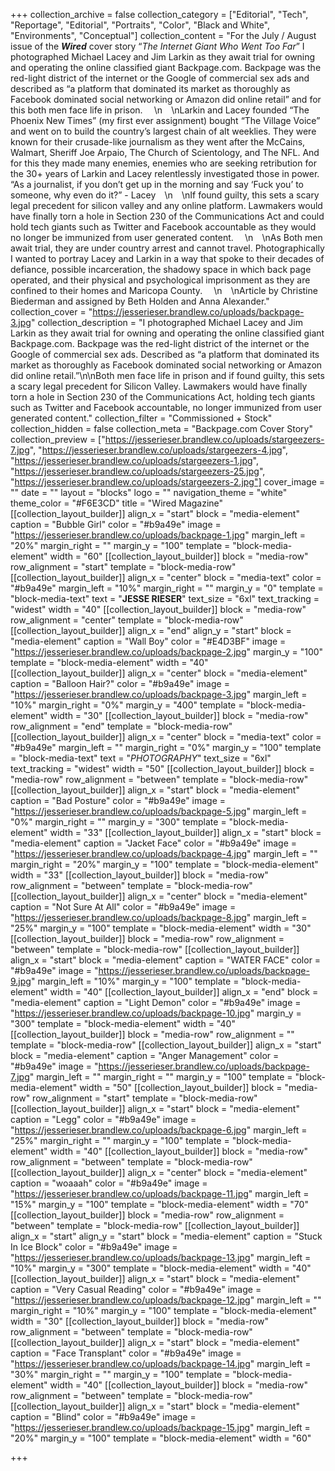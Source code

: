 +++
collection_archive = false
collection_category = ["Editorial", "Tech", "Reportage", "Editorial", "Portraits", "Color", "Black and White", "Environments", "Conceptual"]
collection_content = "For the July / August issue of the **_Wired_** cover story “_The Internet Giant Who Went Too Far_” I photographed Michael Lacey and Jim Larkin as they await trial for owning and operating the online classified giant Backpage.com. Backpage was the red-light district of the internet or the Google of commercial sex ads and described as “a platform that dominated its market as thoroughly as Facebook dominated social networking or Amazon did online retail” and for this both men face life in prison. ⁠⠀  \n⁠⠀  \nLarkin and Lacey founded “The Phoenix New Times” (my first ever assignment) bought “The Village Voice” and went on to build the country’s largest chain of alt weeklies. They were known for their crusade-like journalism as they went after the McCains, Walmart, Sheriff Joe Arpaio, The Church of Scientology, and The NFL. And for this they made many enemies, enemies who are seeking retribution for the 30+ years of Larkin and Lacey relentlessly investigated those in power. “As a journalist, if you don’t get up in the morning and say ‘Fuck you’ to someone, why even do it?” - Lacey⁠⠀  \n⁠⠀  \nIf found guilty, this sets a scary legal precedent for silicon valley and any online platform. Lawmakers would have finally torn a hole in Section 230 of the Communications Act and could hold tech giants such as Twitter and Facebook accountable as they would no longer be immunized from user generated content. ⁠⠀  \n⁠⠀  \nAs Both men await trial, they are under country arrest and cannot travel. Photographically I wanted to portray Lacey and Larkin in a way that spoke to their decades of defiance, possible incarceration, the shadowy space in which back page operated, and their physical and psychological imprisonment as they are confined to their homes and Maricopa County. ⁠⠀  \n⁠⠀  \nArticle by Christine Biederman and assigned by Beth Holden and Anna Alexander."
collection_cover = "https://jesserieser.brandlew.co/uploads/backpage-3.jpg"
collection_description = "I photographed Michael Lacey and Jim Larkin as they await trial for owning and operating the online classified giant Backpage.com. Backpage was the red-light district of the internet or the Google of commercial sex ads. Described as “a platform that dominated its market as thoroughly as Facebook dominated social networking or Amazon did online retail.”\n\nBoth men face life in prison and if found guilty, this sets a scary legal precedent for Silicon Valley. Lawmakers would have finally torn a hole in Section 230 of the Communications Act, holding tech giants such as Twitter and Facebook accountable, no longer immunized from user generated content."
collection_filter = "Commissioned + Stock"
collection_hidden = false
collection_meta = "Backpage.com Cover Story"
collection_preview = ["https://jesserieser.brandlew.co/uploads/stargeezers-7.jpg", "https://jesserieser.brandlew.co/uploads/stargeezers-4.jpg", "https://jesserieser.brandlew.co/uploads/stargeezers-1.jpg", "https://jesserieser.brandlew.co/uploads/stargeezers-25.jpg", "https://jesserieser.brandlew.co/uploads/stargeezers-2.jpg"]
cover_image = ""
date = ""
layout = "blocks"
logo = ""
navigation_theme = "white"
theme_color = "#F6E3CD"
title = "Wired Magazine"
[[collection_layout_builder]]
align_x = "start"
block = "media-element"
caption = "Bubble Girl"
color = "#b9a49e"
image = "https://jesserieser.brandlew.co/uploads/backpage-1.jpg"
margin_left = "20%"
margin_right = ""
margin_y = "100"
template = "block-media-element"
width = "60"
[[collection_layout_builder]]
block = "media-row"
row_alignment = "start"
template = "block-media-row"
[[collection_layout_builder]]
align_x = "center"
block = "media-text"
color = "#b9a49e"
margin_left = "10%"
margin_right = ""
margin_y = "0"
template = "block-media-text"
text = "**JESSE RIESER**"
text_size = "6xl"
text_tracking = "widest"
width = "40"
[[collection_layout_builder]]
block = "media-row"
row_alignment = "center"
template = "block-media-row"
[[collection_layout_builder]]
align_x = "end"
align_y = "start"
block = "media-element"
caption = "Wall Boy"
color = "#E4D3BF"
image = "https://jesserieser.brandlew.co/uploads/backpage-2.jpg"
margin_y = "100"
template = "block-media-element"
width = "40"
[[collection_layout_builder]]
align_x = "center"
block = "media-element"
caption = "Balloon Hair?"
color = "#b9a49e"
image = "https://jesserieser.brandlew.co/uploads/backpage-3.jpg"
margin_left = "10%"
margin_right = "0%"
margin_y = "400"
template = "block-media-element"
width = "30"
[[collection_layout_builder]]
block = "media-row"
row_alignment = "end"
template = "block-media-row"
[[collection_layout_builder]]
align_x = "center"
block = "media-text"
color = "#b9a49e"
margin_left = ""
margin_right = "0%"
margin_y = "100"
template = "block-media-text"
text = "_PHOTOGRAPHY_"
text_size = "6xl"
text_tracking = "widest"
width = "50"
[[collection_layout_builder]]
block = "media-row"
row_alignment = "between"
template = "block-media-row"
[[collection_layout_builder]]
align_x = "start"
block = "media-element"
caption = "Bad Posture"
color = "#b9a49e"
image = "https://jesserieser.brandlew.co/uploads/backpage-5.jpg"
margin_left = "0%"
margin_right = ""
margin_y = "300"
template = "block-media-element"
width = "33"
[[collection_layout_builder]]
align_x = "start"
block = "media-element"
caption = "Jacket Face"
color = "#b9a49e"
image = "https://jesserieser.brandlew.co/uploads/backpage-4.jpg"
margin_left = ""
margin_right = "20%"
margin_y = "100"
template = "block-media-element"
width = "33"
[[collection_layout_builder]]
block = "media-row"
row_alignment = "between"
template = "block-media-row"
[[collection_layout_builder]]
align_x = "center"
block = "media-element"
caption = "Not Sure At All"
color = "#b9a49e"
image = "https://jesserieser.brandlew.co/uploads/backpage-8.jpg"
margin_left = "25%"
margin_y = "100"
template = "block-media-element"
width = "30"
[[collection_layout_builder]]
block = "media-row"
row_alignment = "between"
template = "block-media-row"
[[collection_layout_builder]]
align_x = "start"
block = "media-element"
caption = "WATER FACE"
color = "#b9a49e"
image = "https://jesserieser.brandlew.co/uploads/backpage-9.jpg"
margin_left = "10%"
margin_y = "100"
template = "block-media-element"
width = "40"
[[collection_layout_builder]]
align_x = "end"
block = "media-element"
caption = "Light Demon"
color = "#b9a49e"
image = "https://jesserieser.brandlew.co/uploads/backpage-10.jpg"
margin_y = "300"
template = "block-media-element"
width = "40"
[[collection_layout_builder]]
block = "media-row"
row_alignment = ""
template = "block-media-row"
[[collection_layout_builder]]
align_x = "start"
block = "media-element"
caption = "Anger Management"
color = "#b9a49e"
image = "https://jesserieser.brandlew.co/uploads/backpage-7.jpg"
margin_left = ""
margin_right = ""
margin_y = "100"
template = "block-media-element"
width = "50"
[[collection_layout_builder]]
block = "media-row"
row_alignment = "start"
template = "block-media-row"
[[collection_layout_builder]]
align_x = "start"
block = "media-element"
caption = "Legg"
color = "#b9a49e"
image = "https://jesserieser.brandlew.co/uploads/backpage-6.jpg"
margin_left = "25%"
margin_right = ""
margin_y = "100"
template = "block-media-element"
width = "40"
[[collection_layout_builder]]
block = "media-row"
row_alignment = "between"
template = "block-media-row"
[[collection_layout_builder]]
align_x = "center"
block = "media-element"
caption = "woaaah"
color = "#b9a49e"
image = "https://jesserieser.brandlew.co/uploads/backpage-11.jpg"
margin_left = "15%"
margin_y = "100"
template = "block-media-element"
width = "70"
[[collection_layout_builder]]
block = "media-row"
row_alignment = "between"
template = "block-media-row"
[[collection_layout_builder]]
align_x = "start"
align_y = "start"
block = "media-element"
caption = "Stuck In Ice Block"
color = "#b9a49e"
image = "https://jesserieser.brandlew.co/uploads/backpage-13.jpg"
margin_left = "10%"
margin_y = "300"
template = "block-media-element"
width = "40"
[[collection_layout_builder]]
align_x = "start"
block = "media-element"
caption = "Very Casual Reading"
color = "#b9a49e"
image = "https://jesserieser.brandlew.co/uploads/backpage-12.jpg"
margin_left = ""
margin_right = "10%"
margin_y = "100"
template = "block-media-element"
width = "30"
[[collection_layout_builder]]
block = "media-row"
row_alignment = "between"
template = "block-media-row"
[[collection_layout_builder]]
align_x = "start"
block = "media-element"
caption = "Face Transplant"
color = "#b9a49e"
image = "https://jesserieser.brandlew.co/uploads/backpage-14.jpg"
margin_left = "30%"
margin_right = ""
margin_y = "100"
template = "block-media-element"
width = "40"
[[collection_layout_builder]]
block = "media-row"
row_alignment = "between"
template = "block-media-row"
[[collection_layout_builder]]
align_x = "start"
block = "media-element"
caption = "Blind"
color = "#b9a49e"
image = "https://jesserieser.brandlew.co/uploads/backpage-15.jpg"
margin_left = "20%"
margin_y = "100"
template = "block-media-element"
width = "60"

+++
